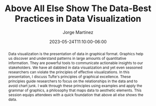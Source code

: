 ---
title: Above All Else Show The Data-Best Practices in Data Visualization
author: 'Jorge Martinez'
date: '2023-05-24T11:10:00-06:00'
slug: uhs-conf-2023
categories: []
tags: []
event: University of Houston System Student Affairs and Enrollment Services Leadership Conference
event_url: https://uh.edu/dsa/events/uhslc/2023/index
location: UH-Clear Lake, Houston, TX
address:
  street: 2700 Bay Area Blvd
  city: Houston
  region: TX
  postcode: 77058
  country: USA
summary: Using Tufte's principles of graphical excellence to support effective data storytelling and to avoid chart junk.
abstract: Data visualization is the presentation of data in graphical format. Graphics help us discover and understand patterns in large amounts of quantitative information. They are powerful tools to communicate actionable insights to our stakeholders. We have all dabbled in data visualization and yet even seasoned researchers can violate the principles of effective visualizations. In this presentation, I discuss Tufte's principles of graphical excellence. These principles guide researchers to focus on the relationships in the data and to avoid chart junk. I walk through these principles using examples and apply the grammar of graphics, a philosophy that maps data to aesthetic elements. This session equips attendees with a quick foundation that above all else shows the data.
date_end: '2023-05-27T12:00:00-06:00'
all_day: no
publishDate: '2023-05-24T12:00:00-06:00'
authors: []
featured: no
image:
  caption: ''
  focal_point: ''
  preview_only: no
url_slides: https://martinez-jorge.quarto.pub/above-all-else-show-the-data/
url_code: ~
url_pdf: ~
url_video: ~
slides: ''
projects: []
---